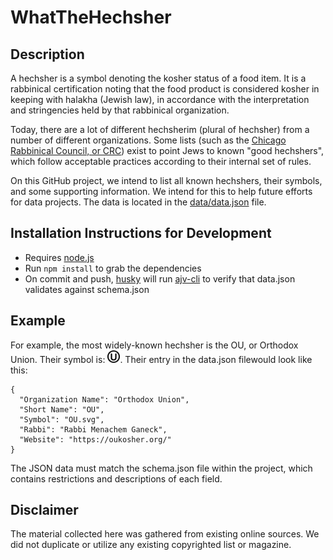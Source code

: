WhatTheHechsher
===============
## Description
A hechsher is a symbol denoting the kosher status of a food item. It is a rabbinical certification noting that the food product is considered kosher in keeping with halakha (Jewish law), in accordance with the interpretation and stringencies held by that rabbinical organization.

Today, there are a lot of different hechsherim (plural of hechsher) from a number of different organizations. Some lists (such as the [Chicago Rabbinical Council, or CRC](http://www.crcweb.org/agency_list.php)) exist to point Jews to known "good hechshers", which follow acceptable practices according to their internal set of rules.

On this GitHub project, we intend to list all known hechshers, their symbols, and some supporting information. We intend for this to help future efforts for data projects. The data is located in the [data/data.json](data/json) file.

## Installation Instructions for Development
- Requires [node.js](https://nodejs.org/en/download/)
- Run `npm install` to grab the dependencies
- On commit and push, [husky](https://github.com/typicode/husky) will run [ajv-cli](https://github.com/jessedc/ajv-cli) to verify that data.json validates against schema.json

## Example
For example, the most widely-known hechsher is the OU, or Orthodox Union. Their symbol is: <img src="/images/OU.svg" width="20px" height="20px" />. Their entry in the data.json filewould look like this:

```
{
  "Organization Name": "Orthodox Union",
  "Short Name": "OU",
  "Symbol": "OU.svg",
  "Rabbi": "Rabbi Menachem Ganeck",
  "Website": "https://oukosher.org/"
}
```

The JSON data must match the schema.json file within the project, which contains restrictions and descriptions of each field.

## Disclaimer
The material collected here was gathered from existing online sources. We did not duplicate or utilize any existing copyrighted list or magazine.
